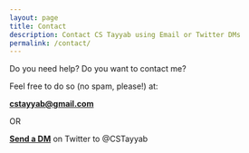 ```yaml
---
layout: page
title: Contact
description: Contact CS Tayyab using Email or Twitter DMs
permalink: /contact/
---
```


Do you need help? Do you want to contact me?

Feel free to do so (no spam, please!) at:

**[cstayyab@gmail.com](mailto:cstayyab@gmail.com)**

OR

**[Send a DM](https://twitter.com/messages/compose?recipient_id=879196902)** on Twitter to @CSTayyab
